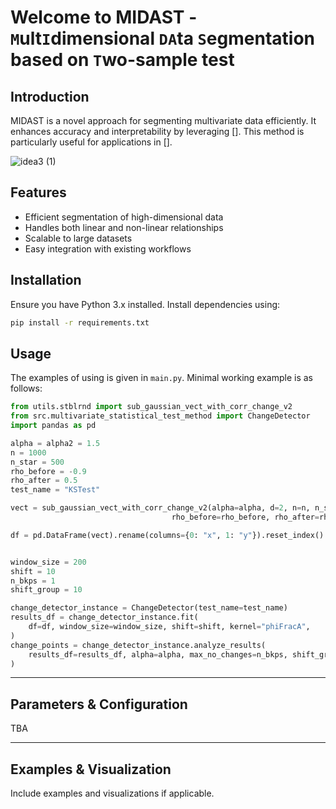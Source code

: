 # Welcome to MIDAST - `M`ult`I`dimensional `DA`ta `S`egmentation based on `T`wo-sample test 

## Introduction
MIDAST is a novel approach for segmenting multivariate data efficiently. It enhances accuracy and interpretability by leveraging []. This method is particularly useful for applications in [].


![idea3 (1)](https://github.com/user-attachments/assets/12f190f4-4030-43ec-8c0c-b2cebbb14720)


## Features
- Efficient segmentation of high-dimensional data
- Handles both linear and non-linear relationships
- Scalable to large datasets
- Easy integration with existing workflows

## Installation
Ensure you have Python 3.x installed. Install dependencies using:

```bash
pip install -r requirements.txt
```

## Usage
The examples of using is given in `main.py`. Minimal working example is as follows:

```python
from utils.stblrnd import sub_gaussian_vect_with_corr_change_v2
from src.multivariate_statistical_test_method import ChangeDetector
import pandas as pd

alpha = alpha2 = 1.5
n = 1000
n_star = 500
rho_before = -0.9
rho_after = 0.5
test_name = "KSTest"

vect = sub_gaussian_vect_with_corr_change_v2(alpha=alpha, d=2, n=n, n_star=n_star, 
                                    rho_before=rho_before, rho_after=rho_after, alpha2=alpha2)

df = pd.DataFrame(vect).rename(columns={0: "x", 1: "y"}).reset_index()


window_size = 200
shift = 10
n_bkps = 1
shift_group = 10

change_detector_instance = ChangeDetector(test_name=test_name)
results_df = change_detector_instance.fit(
    df=df, window_size=window_size, shift=shift, kernel="phiFracA",
)
change_points = change_detector_instance.analyze_results(
    results_df=results_df, alpha=alpha, max_no_changes=n_bkps, shift_group=shift_group,
)

```



---

## Parameters & Configuration
TBA


---

## Examples & Visualization
Include examples and visualizations if applicable.









